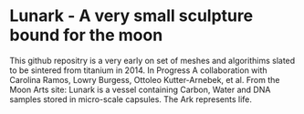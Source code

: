 Lunark - A very small sculpture bound for the moon
======
This github repositry is a very early on set of meshes and algorithims slated to be sintered from titanium in 2014.
In Progress A collaboration with Carolina Ramos, Lowry Burgess, Ottoleo Kutter-Arnebek, et al. From the Moon Arts site: Lunark is a vessel containing Carbon, Water and DNA samples stored in micro-scale capsules. The Ark represents life.
